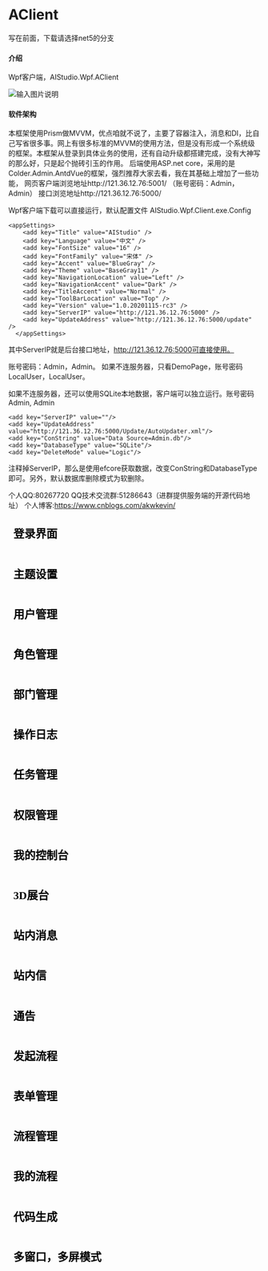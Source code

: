 # AClient

写在前面，下载请选择net5的分支

#### 介绍
Wpf客户端，AIStudio.Wpf.AClient

![输入图片说明](https://images.gitee.com/uploads/images/2021/0316/221638_6edc08d9_4799126.png "809298-20210314215728859-1650551509.png")


#### 软件架构
本框架使用Prism做MVVM，优点咱就不说了，主要了容器注入，消息和DI，比自己写省很多事。网上有很多标准的MVVM的使用方法，但是没有形成一个系统级的框架。本框架从登录到具体业务的使用，还有自动升级都搭建完成，没有大神写的那么好，只是起个抛砖引玉的作用。
后端使用ASP.net core，采用的是Colder.Admin.AntdVue的框架，强烈推荐大家去看，我在其基础上增加了一些功能，
网页客户端浏览地址http://121.36.12.76:5001/
（账号密码：Admin，Admin）
接口浏览地址http://121.36.12.76:5000/

Wpf客户端下载可以直接运行，默认配置文件 AIStudio.Wpf.Client.exe.Config

```
<appSettings>
    <add key="Title" value="AIStudio" />
    <add key="Language" value="中文" />
    <add key="FontSize" value="16" />
    <add key="FontFamily" value="宋体" />
    <add key="Accent" value="BlueGray" />
    <add key="Theme" value="BaseGray11" />
    <add key="NavigationLocation" value="Left" />
    <add key="NavigationAccent" value="Dark" />
    <add key="TitleAccent" value="Normal" />
    <add key="ToolBarLocation" value="Top" />
    <add key="Version" value="1.0.20201115-rc3" />
    <add key="ServerIP" value="http://121.36.12.76:5000" />
    <add key="UpdateAddress" value="http://121.36.12.76:5000/update" />
  </appSettings>
```


其中ServerIP就是后台接口地址，http://121.36.12.76:5000可直接使用。

账号密码：Admin，Admin。
如果不连服务器，只看DemoPage，账号密码LocalUser，LocalUser。

如果不连服务器，还可以使用SQLite本地数据，客户端可以独立运行。账号密码Admin, Admin
```
<add key="ServerIP" value=""/> 
<add key="UpdateAddress" value="http://121.36.12.76:5000/Update/AutoUpdater.xml"/>
<add key="ConString" value="Data Source=Admin.db"/>
<add key="DatabaseType" value="SQLite"/>
<add key="DeleteMode" value="Logic"/>
```
注释掉ServerIP，那么是使用efcore获取数据，改变ConString和DatabaseType即可。另外，默认数据库删除模式为软删除。

个人QQ:80267720
QQ技术交流群:51286643（进群提供服务端的开源代码地址）
个人博客:https://www.cnblogs.com/akwkevin/

<section id="nice" data-tool="mdnice编辑器" data-website="https://www.mdnice.com" style="font-size: 16px; color: black; padding: 0 10px; line-height: 1.6; word-spacing: 0px; letter-spacing: 0px; word-break: break-word; word-wrap: break-word; text-align: left; font-family: Optima-Regular, Optima, PingFangSC-light, PingFangTC-light, 'PingFang SC', Cambria, Cochin, Georgia, Times, 'Times New Roman', serif;"><h2 data-tool="mdnice编辑器" style="margin-top: 30px; margin-bottom: 15px; padding: 0px; font-weight: bold; color: black; font-size: 22px;"><span class="prefix" style="display: none;"></span><span class="content">登录界面</span><span class="suffix"></span></h2>
<figure data-tool="mdnice编辑器" style="margin: 0; margin-top: 10px; margin-bottom: 10px; display: flex; flex-direction: column; justify-content: center; align-items: center;"><img src="https://files.mdnice.com/user/17967/2d38db2c-3736-479f-822f-45828e846d15.gif" alt style="display: block; margin: 0 auto; max-width: 100%;"></figure>
<h2 data-tool="mdnice编辑器" style="margin-top: 30px; margin-bottom: 15px; padding: 0px; font-weight: bold; color: black; font-size: 22px;"><span class="prefix" style="display: none;"></span><span class="content">主题设置</span><span class="suffix"></span></h2>
<figure data-tool="mdnice编辑器" style="margin: 0; margin-top: 10px; margin-bottom: 10px; display: flex; flex-direction: column; justify-content: center; align-items: center;"><img src="https://files.mdnice.com/user/17967/c309e5b4-9851-4d64-b0fe-5a2b61f3a1ce.gif" alt style="display: block; margin: 0 auto; max-width: 100%;"></figure>
<h2 data-tool="mdnice编辑器" style="margin-top: 30px; margin-bottom: 15px; padding: 0px; font-weight: bold; color: black; font-size: 22px;"><span class="prefix" style="display: none;"></span><span class="content">用户管理</span><span class="suffix"></span></h2>
<figure data-tool="mdnice编辑器" style="margin: 0; margin-top: 10px; margin-bottom: 10px; display: flex; flex-direction: column; justify-content: center; align-items: center;"><img src="https://files.mdnice.com/user/17967/bd3dab1e-b958-4ee7-a5dc-c4095f91b6d0.png" alt style="display: block; margin: 0 auto; max-width: 100%;"></figure>
<h2 data-tool="mdnice编辑器" style="margin-top: 30px; margin-bottom: 15px; padding: 0px; font-weight: bold; color: black; font-size: 22px;"><span class="prefix" style="display: none;"></span><span class="content">角色管理</span><span class="suffix"></span></h2>
<figure data-tool="mdnice编辑器" style="margin: 0; margin-top: 10px; margin-bottom: 10px; display: flex; flex-direction: column; justify-content: center; align-items: center;"><img src="https://files.mdnice.com/user/17967/9d2c827b-ab65-4ba9-bc97-c4f3197cb4c5.png" alt style="display: block; margin: 0 auto; max-width: 100%;"></figure>
<h2 data-tool="mdnice编辑器" style="margin-top: 30px; margin-bottom: 15px; padding: 0px; font-weight: bold; color: black; font-size: 22px;"><span class="prefix" style="display: none;"></span><span class="content">部门管理</span><span class="suffix"></span></h2>
<figure data-tool="mdnice编辑器" style="margin: 0; margin-top: 10px; margin-bottom: 10px; display: flex; flex-direction: column; justify-content: center; align-items: center;"><img src="https://files.mdnice.com/user/17967/9198d6f8-9aa7-41f9-9026-592f7e7d142e.png" alt style="display: block; margin: 0 auto; max-width: 100%;"></figure>
<h2 data-tool="mdnice编辑器" style="margin-top: 30px; margin-bottom: 15px; padding: 0px; font-weight: bold; color: black; font-size: 22px;"><span class="prefix" style="display: none;"></span><span class="content">操作日志</span><span class="suffix"></span></h2>
<figure data-tool="mdnice编辑器" style="margin: 0; margin-top: 10px; margin-bottom: 10px; display: flex; flex-direction: column; justify-content: center; align-items: center;"><img src="https://files.mdnice.com/user/17967/c863a2a2-4f23-4073-ac36-5c315ef53951.png" alt style="display: block; margin: 0 auto; max-width: 100%;"></figure>
<h2 data-tool="mdnice编辑器" style="margin-top: 30px; margin-bottom: 15px; padding: 0px; font-weight: bold; color: black; font-size: 22px;"><span class="prefix" style="display: none;"></span><span class="content">任务管理</span><span class="suffix"></span></h2>
<figure data-tool="mdnice编辑器" style="margin: 0; margin-top: 10px; margin-bottom: 10px; display: flex; flex-direction: column; justify-content: center; align-items: center;"><img src="https://files.mdnice.com/user/17967/ff3e8bc0-cd6e-4e51-8f16-d7c0995f110c.png" alt style="display: block; margin: 0 auto; max-width: 100%;"></figure>
<h2 data-tool="mdnice编辑器" style="margin-top: 30px; margin-bottom: 15px; padding: 0px; font-weight: bold; color: black; font-size: 22px;"><span class="prefix" style="display: none;"></span><span class="content">权限管理</span><span class="suffix"></span></h2>
<figure data-tool="mdnice编辑器" style="margin: 0; margin-top: 10px; margin-bottom: 10px; display: flex; flex-direction: column; justify-content: center; align-items: center;"><img src="https://files.mdnice.com/user/17967/40c54418-0046-4893-a492-2b424128b413.png" alt style="display: block; margin: 0 auto; max-width: 100%;"></figure>
<h2 data-tool="mdnice编辑器" style="margin-top: 30px; margin-bottom: 15px; padding: 0px; font-weight: bold; color: black; font-size: 22px;"><span class="prefix" style="display: none;"></span><span class="content">我的控制台</span><span class="suffix"></span></h2>
<figure data-tool="mdnice编辑器" style="margin: 0; margin-top: 10px; margin-bottom: 10px; display: flex; flex-direction: column; justify-content: center; align-items: center;"><img src="https://files.mdnice.com/user/17967/13f3c3e5-e2cb-43bc-a0c8-087e10beeeed.png" alt style="display: block; margin: 0 auto; max-width: 100%;"></figure>
<h2 data-tool="mdnice编辑器" style="margin-top: 30px; margin-bottom: 15px; padding: 0px; font-weight: bold; color: black; font-size: 22px;"><span class="prefix" style="display: none;"></span><span class="content">3D展台</span><span class="suffix"></span></h2>
<figure data-tool="mdnice编辑器" style="margin: 0; margin-top: 10px; margin-bottom: 10px; display: flex; flex-direction: column; justify-content: center; align-items: center;"><img src="https://files.mdnice.com/user/17967/98558310-7810-4486-8d54-3fc13cc3e746.png" alt style="display: block; margin: 0 auto; max-width: 100%;"></figure>
<h2 data-tool="mdnice编辑器" style="margin-top: 30px; margin-bottom: 15px; padding: 0px; font-weight: bold; color: black; font-size: 22px;"><span class="prefix" style="display: none;"></span><span class="content">站内消息</span><span class="suffix"></span></h2>
<figure data-tool="mdnice编辑器" style="margin: 0; margin-top: 10px; margin-bottom: 10px; display: flex; flex-direction: column; justify-content: center; align-items: center;"><img src="https://files.mdnice.com/user/17967/7e926bae-7a22-4edf-b163-03d72b95193a.png" alt style="display: block; margin: 0 auto; max-width: 100%;"></figure>
<h2 data-tool="mdnice编辑器" style="margin-top: 30px; margin-bottom: 15px; padding: 0px; font-weight: bold; color: black; font-size: 22px;"><span class="prefix" style="display: none;"></span><span class="content">站内信</span><span class="suffix"></span></h2>
<figure data-tool="mdnice编辑器" style="margin: 0; margin-top: 10px; margin-bottom: 10px; display: flex; flex-direction: column; justify-content: center; align-items: center;"><img src="https://files.mdnice.com/user/17967/3992a7ac-a823-45dc-9d46-87e39b1c2c29.png" alt style="display: block; margin: 0 auto; max-width: 100%;"></figure>
<h2 data-tool="mdnice编辑器" style="margin-top: 30px; margin-bottom: 15px; padding: 0px; font-weight: bold; color: black; font-size: 22px;"><span class="prefix" style="display: none;"></span><span class="content">通告</span><span class="suffix"></span></h2>
<figure data-tool="mdnice编辑器" style="margin: 0; margin-top: 10px; margin-bottom: 10px; display: flex; flex-direction: column; justify-content: center; align-items: center;"><img src="https://files.mdnice.com/user/17967/09bde92b-06bd-42ff-a81d-6f6912b74fb0.png" alt style="display: block; margin: 0 auto; max-width: 100%;"></figure>
<h2 data-tool="mdnice编辑器" style="margin-top: 30px; margin-bottom: 15px; padding: 0px; font-weight: bold; color: black; font-size: 22px;"><span class="prefix" style="display: none;"></span><span class="content">发起流程</span><span class="suffix"></span></h2>
<figure data-tool="mdnice编辑器" style="margin: 0; margin-top: 10px; margin-bottom: 10px; display: flex; flex-direction: column; justify-content: center; align-items: center;"><img src="https://files.mdnice.com/user/17967/d6d6b0bc-97ff-4a23-8d2c-12bbba411f57.png" alt style="display: block; margin: 0 auto; max-width: 100%;"></figure>
<h2 data-tool="mdnice编辑器" style="margin-top: 30px; margin-bottom: 15px; padding: 0px; font-weight: bold; color: black; font-size: 22px;"><span class="prefix" style="display: none;"></span><span class="content">表单管理</span><span class="suffix"></span></h2>
<figure data-tool="mdnice编辑器" style="margin: 0; margin-top: 10px; margin-bottom: 10px; display: flex; flex-direction: column; justify-content: center; align-items: center;"><img src="https://files.mdnice.com/user/17967/446930ef-d909-4c82-aeba-1e62c2cb8c34.png" alt style="display: block; margin: 0 auto; max-width: 100%;"></figure>
<h2 data-tool="mdnice编辑器" style="margin-top: 30px; margin-bottom: 15px; padding: 0px; font-weight: bold; color: black; font-size: 22px;"><span class="prefix" style="display: none;"></span><span class="content">流程管理</span><span class="suffix"></span></h2>
<figure data-tool="mdnice编辑器" style="margin: 0; margin-top: 10px; margin-bottom: 10px; display: flex; flex-direction: column; justify-content: center; align-items: center;"><img src="https://files.mdnice.com/user/17967/68d3b8e8-6aac-4bfc-b81a-ff1c936c02b4.png" alt style="display: block; margin: 0 auto; max-width: 100%;"></figure>
<h2 data-tool="mdnice编辑器" style="margin-top: 30px; margin-bottom: 15px; padding: 0px; font-weight: bold; color: black; font-size: 22px;"><span class="prefix" style="display: none;"></span><span class="content">我的流程</span><span class="suffix"></span></h2>
<figure data-tool="mdnice编辑器" style="margin: 0; margin-top: 10px; margin-bottom: 10px; display: flex; flex-direction: column; justify-content: center; align-items: center;"><img src="https://files.mdnice.com/user/17967/704cbdfe-c10f-4873-9923-a30e08b71664.png" alt style="display: block; margin: 0 auto; max-width: 100%;"></figure>
<h2 data-tool="mdnice编辑器" style="margin-top: 30px; margin-bottom: 15px; padding: 0px; font-weight: bold; color: black; font-size: 22px;"><span class="prefix" style="display: none;"></span><span class="content">代码生成</span><span class="suffix"></span></h2>
<figure data-tool="mdnice编辑器" style="margin: 0; margin-top: 10px; margin-bottom: 10px; display: flex; flex-direction: column; justify-content: center; align-items: center;"><img src="https://files.mdnice.com/user/17967/ff4de71d-020d-4e70-8c7a-6589bbbf7049.png" alt style="display: block; margin: 0 auto; max-width: 100%;"></figure>
<h2 data-tool="mdnice编辑器" style="margin-top: 30px; margin-bottom: 15px; padding: 0px; font-weight: bold; color: black; font-size: 22px;"><span class="prefix" style="display: none;"></span><span class="content">多窗口，多屏模式</span><span class="suffix"></span></h2>
<figure data-tool="mdnice编辑器" style="margin: 0; margin-top: 10px; margin-bottom: 10px; display: flex; flex-direction: column; justify-content: center; align-items: center;"><img src="https://files.mdnice.com/user/17967/b710141f-ccef-4723-be1e-82d3e3bb02aa.png" alt style="display: block; margin: 0 auto; max-width: 100%;"></figure>
</section>
